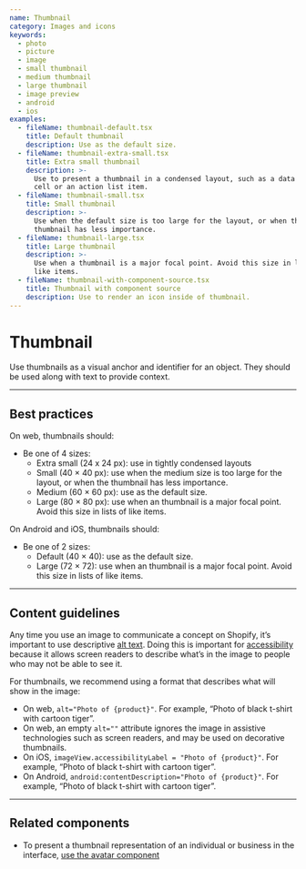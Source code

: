```yaml
---
name: Thumbnail
category: Images and icons
keywords:
  - photo
  - picture
  - image
  - small thumbnail
  - medium thumbnail
  - large thumbnail
  - image preview
  - android
  - ios
examples:
  - fileName: thumbnail-default.tsx
    title: Default thumbnail
    description: Use as the default size.
  - fileName: thumbnail-extra-small.tsx
    title: Extra small thumbnail
    description: >-
      Use to present a thumbnail in a condensed layout, such as a data table
      cell or an action list item.
  - fileName: thumbnail-small.tsx
    title: Small thumbnail
    description: >-
      Use when the default size is too large for the layout, or when the
      thumbnail has less importance.
  - fileName: thumbnail-large.tsx
    title: Large thumbnail
    description: >-
      Use when a thumbnail is a major focal point. Avoid this size in lists of
      like items.
  - fileName: thumbnail-with-component-source.tsx
    title: Thumbnail with component source
    description: Use to render an icon inside of thumbnail.
---
```


# Thumbnail

Use thumbnails as a visual anchor and identifier for an object. They should be used along with text to provide context.

---

## Best practices

On web, thumbnails should:

- Be one of 4 sizes:
  - Extra small (24 x 24 px): use in tightly condensed layouts
  - Small (40 × 40 px): use when the medium size is too large for the layout, or when the thumbnail has less importance.
  - Medium (60 × 60 px): use as the default size.
  - Large (80 × 80 px): use when an thumbnail is a major focal point. Avoid this size in lists of like items.

On Android and iOS, thumbnails should:

- Be one of 2 sizes:
  - Default (40 × 40): use as the default size.
  - Large (72 × 72): use when an thumbnail is a major focal point. Avoid this size in lists of like items.

---

## Content guidelines

Any time you use an image to communicate a concept on Shopify, it’s important to use descriptive [alt text](https://polaris.shopify.com/content/alternative-text). Doing this is important for [accessibility](https://polaris.shopify.com/foundations/internationalization) because it allows screen readers to describe what’s in the image to people who may not be able to see it.

For thumbnails, we recommend using a format that describes what will show in the image:

- On web, `alt="Photo of {product}"`. For example, “Photo of black t-shirt with cartoon tiger”.
- On web, an empty `alt=""` attribute ignores the image in assistive technologies such as screen readers, and may be used on decorative thumbnails.
- On iOS, `imageView.accessibilityLabel = "Photo of {product}"`. For example, “Photo of black t-shirt with cartoon tiger”.
- On Android, `android:contentDescription="Photo of {product}"`. For example, “Photo of black t-shirt with cartoon tiger”.

---

## Related components

- To present a thumbnail representation of an individual or business in the interface, [use the avatar component](https://polaris.shopify.com/components/avatar)
